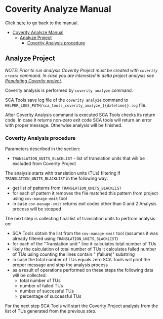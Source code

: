 # <a name="coverity-analyze-manual">Coverity Analyze Manual</a>

Click [here](readme.md) to go back to the manual.

- [Coverity Analyze Manual](#coverity-analyze-manual)
  - [Analyze Project](#analyze-project)
    - [Coverity Analysis procedure](#coverity-analysis-procedure)

## <a name="analyze-project">Analyze Project</a>

*NOTE: Prior to run analysis Coverity Project must be created with `coverity create` command. In case you are interested in delta project analysis see [Populating Coverity project](coverity_create.md#populating-coverity-project).*


Coverity analysis is performed by `coverity analyze` command.

SCA Tools save log file of the `coverity analyze` command to `HELPER_LOGS_PATH/sca_tools_coverity_analyze_{{datetime}}.log` file.

After Coverity Analysis command is executed SCA Tools checks its return code. In case it returns non-zero exit code SCA tools will return an error with proper message. Otherwise analysis will be finished.

### <a name="coverity-analysis-procedure">Coverity Analysis procedure</a>

Parameters described in the section:
- `TRANSLATION_UNITS_BLACKLIST` - list of translation units that will be excluded from Coverity Project

The analysis starts with translation units (TUs) filtering if `TRANSLATION_UNITS_BLACKLIST` in the following way:
- get list of patterns from `TRANSLATION_UNITS_BLACKLIST`
- for each of pattern it removes the file matched this pattern from project using `cov-manage-emit` tool
- in case `cov-manage-emit` returns exit codes other than 0 and 2 Analysis process will be stopped

The next step is collecting final list of translation units to perfrom analysis on:
- SCA Tools obtain the list from the `cov-manage-emit` tool (assumes it was already filtered using `TRANSLATION_UNITS_BLACKLIST`)
- for each of the "Translation unit:" line it calculates total number of TUs
- likely the calculation of total number of TUs it calculates failed number of TUs using counting the lines contain " (failure)" substring
- in case the total number of TUs equals zero SCA Tools will print the proper message and stop the analysis process
- as a result of operations performed on these steps the following data will be collected:
  - total number of TUs
  - number of failed TUs
  - number of successful TUs
  - percentage of successful TUs

For the next step SCA Tools will start the Coverity Project analysis from the list of TUs generated from the previous step.
